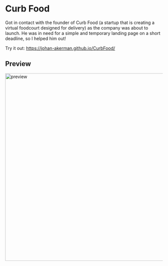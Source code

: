 # Curb Food
Got in contact with the founder of Curb Food (a startup that is creating a virtual foodcourt designed for delivery) as the company was about to launch. He was in need for a simple and temporary landing page on a short deadline, so I helped him out! 

Try it out: https://johan-akerman.github.io/CurbFood/

## Preview
<img src="https://i.gyazo.com/ef4f59ab5c2b9a3d1cd75b934cbc60de.gif" alt="preview"
	title="Desktop preview" width="600" /> 
